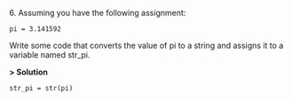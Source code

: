 6\. Assuming you have the following assignment:
```
pi = 3.141592
```
Write some code that converts the value of pi to a string and assigns it to a variable named str_pi.

**> Solution**
```
str_pi = str(pi)
```